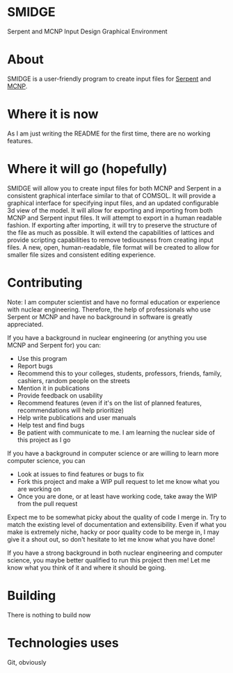 # SMIDGE
Serpent and MCNP Input Design Graphical Environment

# About
SMIDGE is a user-friendly program to create input files for [Serpent](http://montecarlo.vtt.fi/) and [MCNP](https://mcnp.lanl.gov/).

# Where it is now
As I am just writing the README for the first time, there are no working features.

# Where it will go (hopefully)
SMIDGE will allow you to create input files for both MCNP and Serpent in a consistent graphical interface similar to that of COMSOL. It will provide a graphical interface for specifying input files, and an updated configurable 3d view of the model. It will allow for exporting and importing from both MCNP and Serpent input files. It will attempt to export in a human readable fashion. If exporting after importing, it will try to preserve the structure of the file as much as possible. It will extend the capabilities of lattices and provide scripting capabilities to remove tediousness from creating input files. A new, open, human-readable, file format will be created to allow for smaller file sizes and consistent editing experience.

# Contributing
Note: I am computer scientist and have no formal education or experience with nuclear engineering. Therefore, the help of professionals who use Serpent or MCNP and have no background in software is greatly appreciated.

If you have a background in nuclear engineering (or anything you use MCNP and Serpent for) you can:
  - Use this program
  - Report bugs
  - Recommend this to your colleges, students, professors, friends, family, cashiers, random people on the streets
  - Mention it in publications
  - Provide feedback on usability
  - Recommend features (even if it's on the list of planned features, recommendations will help prioritize)
  - Help write publications and user manuals
  - Help test and find bugs
  - Be patient with communicate to me. I am learning the nuclear side of this project as I go

If you have a background in computer science or are willing to learn more computer science, you can
  - Look at issues to find features or bugs to fix
  - Fork this project and make a WIP pull request to let me know what you are working on
  - Once you are done, or at least have working code, take away the WIP from the pull request

Expect me to be somewhat picky about the quality of code I merge in. Try to match the existing level of documentation and extensibility. Even if what you make is extremely niche, hacky or poor quality code to be merge in, I may give it a shout out, so don't hesitate to let me know what you have done!

If you have a strong background in both nuclear engineering and computer science, you maybe better qualified to run this project then me! Let me know what you think of it and where it should be going.

# Building
There is nothing to build now

# Technologies uses
Git, obviously
